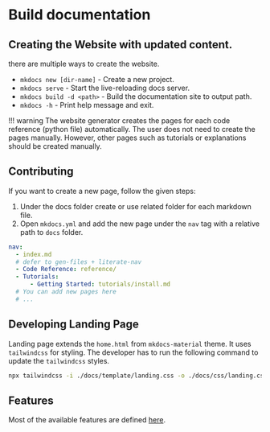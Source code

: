# Build documentation

## Creating the Website with updated content.


there are multiple ways to create the website.

* `mkdocs new [dir-name]` - Create a new project.
* `mkdocs serve` - Start the live-reloading docs server.
* `mkdocs build -d <path>` - Build the documentation site to output path.
* `mkdocs -h` - Print help message and exit.

!!! warning
    The website generator creates the pages for each code reference (python file) automatically.
    The user does not need to create the pages manually. However, other pages such as tutorials or explanations should
    be created manually.

## Contributing

If you want to create a new page, follow the given steps:

1. Under the docs folder create or use related folder for each markdown file.
2. Open `mkdocs.yml` and add the new page under the `nav` tag with a relative path to `docs` folder.

```yaml
nav:
  - index.md
  # defer to gen-files + literate-nav
  - Code Reference: reference/
  - Tutorials:
      - Getting Started: tutorials/install.md
  # You can add new pages here
  # ...
```

## Developing Landing Page


Landing page extends the `home.html` from `mkdocs-material` theme. It uses `tailwindcss` for styling. The developer has to run the following command to update the `tailwindcss` styles.

```bash
npx tailwindcss -i ./docs/template/landing.css -o ./docs/css/landing.css --watch
```

## Features

Most of the available features are defined [here](https://squidfunk.github.io/mkdocs-material/reference/).
